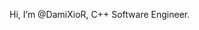 Hi, I’m @DamiXioR, C++ Software Engineer.

<!---
DamiXioR/DamiXioR is a ✨ special ✨ repository because its `README.md` (this file) appears on your GitHub profile.
You can click the Preview link to take a look at your changes.
--->
